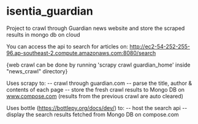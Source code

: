 # isentia_guardian
Project to crawl through Guardian news website and store the scraped results in mongo db on cloud

You can access the api to search for articles on:
  http://ec2-54-252-255-96.ap-southeast-2.compute.amazonaws.com:8080/search
  

{web crawl can be done by running 'scrapy crawl guardian_home' inside "news_crawl" directory}

Uses scrapy to:
  -- crawl through guardian.com
  -- parse the title, author & contents of each page 
  -- store the fresh crawl results to Mongo DB on www.compose.com (results from the previous crawl are auto cleared)


Uses bottle (https://bottlepy.org/docs/dev/) to:
  -- host the search api
  -- display the search results fetched from Mongo DB on compose.com


